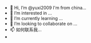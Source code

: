 - 👋 Hi, I’m @yuxi2009
I'm from china...
- 👀 I’m interested in ...
- 🌱 I’m currently learning ...
- 💞️ I’m looking to collaborate on ...
- 📫 如何联系我...
- 
<!---
yuxi2009/yuxi2009 is a ✨ special ✨ repository because its `README.md` (this file) appears on your GitHub profile.
You can click the Preview link to take a look at your changes.
--->
